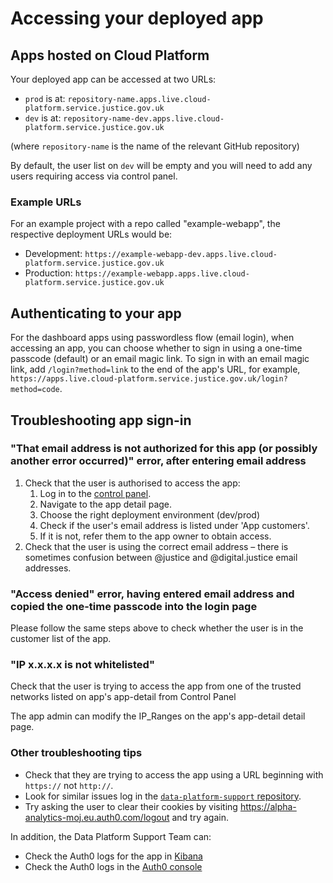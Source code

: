 # Accessing your deployed app

## Apps hosted on Cloud Platform

Your deployed app can be accessed at two URLs:

- `prod` is at: `repository-name.apps.live.cloud-platform.service.justice.gov.uk`
- `dev` is at: `repository-name-dev.apps.live.cloud-platform.service.justice.gov.uk`

(where `repository-name` is the name of the relevant GitHub repository)

By default, the user list on `dev` will be empty and you will need to add any users requiring access via control panel.

### Example URLs

For an example project with a repo called "example-webapp", the respective deployment URLs would be:
- Development: `https://example-webapp-dev.apps.live.cloud-platform.service.justice.gov.uk`
- Production: `https://example-webapp.apps.live.cloud-platform.service.justice.gov.uk`

## Authenticating to your app

For the dashboard apps using passwordless flow (email login), when accessing an app, you can choose whether to sign in using a one-time passcode (default) or an email magic link.
To sign in with an email magic link, add `/login?method=link` to the end of the app's URL, for example,
`https://apps.live.cloud-platform.service.justice.gov.uk/login?method=code`.

## **Troubleshooting app sign-in**

### "That email address is not authorized for this app (or possibly another error occurred)" error, after entering email address

1. Check that the user is authorised to access the app:
   1. Log in to the [control panel](https://controlpanel.services.analytical-platform.service.justice.gov.uk/).
   2. Navigate to the app detail page.
   3. Choose the right deployment environment (dev/prod)
   4. Check if the user's email address is listed under 'App customers'.
   5. If it is not, refer them to the app owner to obtain access.
2. Check that the user is using the correct email address – there is sometimes confusion between @justice and @digital.justice email addresses.

### "Access denied" error, having entered email address and copied the one-time passcode into the login page

Please follow the same steps above to check whether the user is in the customer list of the app.

### "IP x.x.x.x is not whitelisted"

Check that the user is trying to access the app from one of the trusted networks listed on app's app-detail from Control Panel

The app admin can modify the IP_Ranges on the app's app-detail detail page. 

### Other troubleshooting tips

- Check that they are trying to access the app using a URL beginning with `https://` not `http://`.
- Look for similar issues log in the [`data-platform-support` repository](https://github.com/ministryofjustice/data-platform-support/issues).
- Try asking the user to clear their cookies by visiting https://alpha-analytics-moj.eu.auth0.com/logout and try again.

In addition, the Data Platform Support Team can:

- Check the Auth0 logs for the app in [Kibana](#kibana)
- Check the Auth0 logs in the [Auth0 console](https://manage.auth0.com)